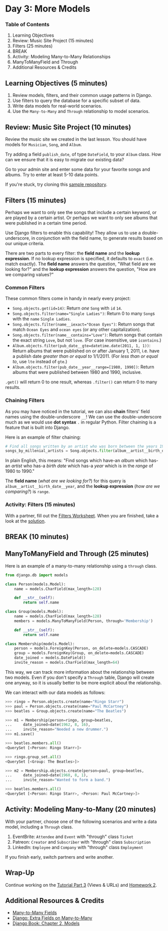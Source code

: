 # Day 3: More Models

### Table of Contents

1. Learning Objectives
1. Review: Music Site Project (15 minutes)
1. Filters (25 minutes)
1. BREAK
1. Activity: Modeling Many-to-Many Relationships
1. ManyToManyField and Through
1. Additional Resources & Credits

## Learning Objectives (5 minutes)

1. Review models, filters, and their common usage patterns in Django.
1. Use filters to query the database for a specific subset of data.
1. Write data models for real-world scenarios.
1. Use the `Many-to-Many` and `Through` relationship to model scenarios.

## Review: Music Site Project (10 minutes)

Review the music site we created in the last lesson. You should have models for `Musician`, `Song`, and `Album`.

Try adding a field `publish_date`, of type `DateField`, to your `Album` class. How can we ensure that it is easy to migrate our existing data?

Go to your admin site and enter some data for your favorite songs and albums. Try to enter at least 5-10 data points.

If you're stuck, try cloning this [sample repository](https://github.com/meredithcat/django-music-site).

## Filters (15 minutes)

Perhaps we want to only see the songs that include a certain keyword, or are played by a certain artist. Or perhaps we want to only see albums that were published in a certain time period.

Use Django filters to enable this capability! They allow us to use a double-underscore, in conjunction with the field name, to generate results based on our unique criteria.

There are two parts to every filter: the **field name** and the **lookup expression**. If no lookup expression is specified, it defaults to `exact` (i.e. match exactly). The **field name** answers the question, "What field are we looking for?" and the **lookup expression** answers the question, "How are we comparing values?"

### Common Filters

These common filters come in handy in nearly every project:

- `Song.objects.get(id=14)`: Return *one* `Song` with `id` `14`.
- `Song.objects.filter(name="Single Ladies")`: Return 0 to many `Song`s with the `name` `Single Ladies`.
- `Song.objects.filter(name__iexact="Ocean Eyes")`: Return songs that match `Ocean Eyes` and `ocean eyes` (or any other capitalization).
- `Song.objects.filter(name__contains="Love")`: Return songs that contain the exact string `Love`, but not `love`. (For case insensitive, use `icontains`.)
- `Album.objects.filter(pub_date__gte=datetime.date(2011, 1, 1))`: Return albums that were published on or after January 1, 2011, i.e. have a publish date *greater than or equal to* 1/1/2011. (For *less than or equal to*, use `lte` instead of `gte`.)
- `Album.objects.filter(pub_date__year__range=[1980, 1990])`: Return albums that were published between 1980 and 1990, inclusive.

`.get()` will return 0 to one result, whereas `.filter()` can return 0 to many results.

### Chaining Filters

As you may have noticed in the tutorial, we can also **chain** filters' field names using the double-underscore `__`! We can use the double-underscore much as we would use **dot syntax** `.` in regular Python. Filter chaining is a feature that is built into Django.

Here is an example of filter chaining:

```py
# Find all songs written by an artist who was born between the years 1980 and 1990.
songs_by_millenial_artists = Song.objects.filter(album__artist__birth_date__year__range=[1980,1990])
```

In plain English, this means: "Find songs which have-an *album* which has-an *artist* who has-a *birth date* which has-a *year* which is in the *range* of 1980 to 1990."

The **field name** (*what are we looking for?*) for this query is `album__artist__birth_date__year`, and the **lookup expression** (*how are we comparing?*) is `range`.

### Activity: Filters (15 minutes)

With a partner, fill out the [Filters Worksheet](https://docs.google.com/document/d/1hRK2kNzNBiyhEkyfeBkaMFN7XM_x7y47hPLg-ux5cA4/edit). When you are finished, take a look at the [solution](https://docs.google.com/document/d/1l2b-uAIKt_mIbZG2Jh-6WF3aNFIkKs4cq8-0QyNIhDc/edit). 

## BREAK (10 minutes)

<!--
## Activity: Data Modeling (10 minutes)

As a class, model a Lyft/Uber competitor `MakeRide` which hires drivers to give rides to passengers. Use the whiteboard to log all relevant information for each ride.

As a class, answer the following questions about the data you collected:

1. How do we plan to _access_ the data? (E.g. Find all rides that took place between 10am and 12pm on March 3rd.) Come up with at least 3-5 examples.
1. What are the _nouns_ we want to track? (E.g. Driver, Rider, Place.) These will be our database models.
1. What are the _relationships_ between these models? E.g. How is a driver related to a rider?

Go over the answers and construct a data model for `MakeRide`.
-->

## ManyToManyField and Through (25 minutes)

Here is an example of a many-to-many relationship using a `through` class. 

```py
from django.db import models

class Person(models.Model):
    name = models.CharField(max_length=128)

    def __str__(self):
        return self.name

class Group(models.Model):
    name = models.CharField(max_length=128)
    members = models.ManyToManyField(Person, through='Membership')

    def __str__(self):
        return self.name

class Membership(models.Model):
    person = models.ForeignKey(Person, on_delete=models.CASCADE)
    group = models.ForeignKey(Group, on_delete=models.CASCADE)
    date_joined = models.DateField()
    invite_reason = models.CharField(max_length=64)
```

This way, we can track more information about the relationship between two models. Even if you don't specify a `Through` table, Django will create one anyway, so it is usually better to be more explicit about the relationship.

We can interact with our data models as follows:

```py
>>> ringo = Person.objects.create(name="Ringo Starr")
>>> paul = Person.objects.create(name="Paul McCartney")
>>> beatles = Group.objects.create(name="The Beatles")

>>> m1 = Membership(person=ringo, group=beatles,
...     date_joined=date(1962, 8, 16),
...     invite_reason="Needed a new drummer.")
>>> m1.save()

>>> beatles.members.all()
<QuerySet [<Person: Ringo Starr>]>

>>> ringo.group_set.all()
<QuerySet [<Group: The Beatles>]>

>>> m2 = Membership.objects.create(person=paul, group=beatles,
...     date_joined=date(1960, 8, 1),
...     invite_reason="Wanted to form a band.")

>>> beatles.members.all()
<QuerySet [<Person: Ringo Starr>, <Person: Paul McCartney>]>
```

## Activity: Modeling Many-to-Many (20 minutes)

With your partner, choose one of the following scenarios and write a data model, including a `Through` class. 

1. EventBrite: `Attendee` and `Event` with "through" class `Ticket`
1. Patreon: `Creator` and `Subscriber` with "through" class `Subscription`
1. LinkedIn: `Employee` and `Company` with "through" class `Employment`

If you finish early, switch partners and write another.


## Wrap-Up

Continue working on the [Tutorial Part 3](https://docs.djangoproject.com/en/2.2/intro/tutorial03/) (Views & URLs) and [Homework 2](Projects/02-books-site).

## Additional Resources & Credits

- [Many-to-Many Fields](https://docs.djangoproject.com/en/3.0/topics/db/examples/many_to_many/)
- [Django: Extra Fields on Many-to-Many](https://docs.djangoproject.com/en/3.0/topics/db/models/#extra-fields-on-many-to-many-relationships)
- [Django Book: Chapter 2, Models](https://djangobook.com/mdj2-models/)

